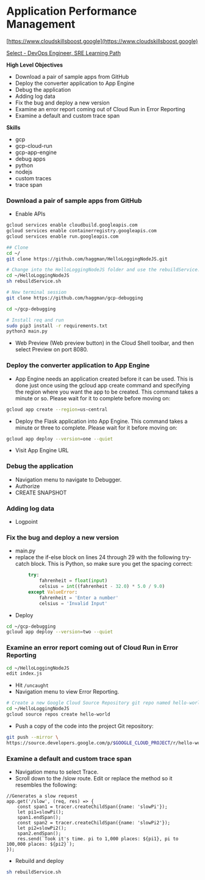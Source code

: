 # Application Performance Management

[https://www.cloudskillsboost.google](https://www.cloudskillsboost.google)

[Select - DevOps Engineer, SRE Learning Path](https://www.cloudskillsboost.google/paths)

**High Level Objectives**
- Download a pair of sample apps from GitHub
- Deploy the converter application to App Engine
- Debug the application
- Adding log data
- Fix the bug and deploy a new version
- Examine an error report coming out of Cloud Run in Error Reporting
- Examine a default and custom trace span

**Skills**
- gcp
- gcp-cloud-run
- gcp-app-engine
- debug apps
- python
- nodejs
- custom traces
- trace span


### Download a pair of sample apps from GitHub

- Enable APIs

```bash
gcloud services enable cloudbuild.googleapis.com
gcloud services enable containerregistry.googleapis.com
gcloud services enable run.googleapis.com

## Clone
cd ~/
git clone https://github.com/haggman/HelloLoggingNodeJS.git

# Change into the HelloLoggingNodeJS folder and use the rebuildService.sh script to deploy the application into Cloud Run:
cd ~/HelloLoggingNodeJS
sh rebuildService.sh

# New terminal session
git clone https://github.com/haggman/gcp-debugging

cd ~/gcp-debugging

# Install req and run
sudo pip3 install -r requirements.txt
python3 main.py
```

- Web Preview (Web preview button) in the Cloud Shell toolbar, and then select Preview on port 8080.

### Deploy the converter application to App Engine

- App Engine needs an application created before it can be used. This is done just once using the gcloud app create command and specifying the region where you want the app to be created. This command takes a minute or so. Please wait for it to complete before moving on:

```bash
gcloud app create --region=us-central
```

- Deploy the Flask application into App Engine. This command takes a minute or three to complete. Please wait for it before moving on:

```bash
gcloud app deploy --version=one --quiet
```

- Visit App Engine URL


### Debug the application

- Navigation menu to navigate to Debugger.
- Authorize
- CREATE SNAPSHOT

### Adding log data

- Logpoint


### Fix the bug and deploy a new version

- main.py
- replace the if-else block on lines 24 through 29 with the following try-catch block. This is Python, so make sure you get the spacing correct:
```python
        try:
            fahrenheit = float(input)
            celsius = int((fahrenheit - 32.0) * 5.0 / 9.0)
        except ValueError:
            fahrenheit = 'Enter a number'
            celsius = 'Invalid Input'
```

- Deploy

```bash
cd ~/gcp-debugging
gcloud app deploy --version=two --quiet
```

### Examine an error report coming out of Cloud Run in Error Reporting


```bash
cd ~/HelloLoggingNodeJS
edit index.js
```

- Hit `/uncaught`
- Navigation menu to view Error Reporting.

```bash
# Create a new Google Cloud Source Repository git repo named hello-world:
cd ~/HelloLoggingNodeJS
gcloud source repos create hello-world
```

- Push a copy of the code into the project Git repository:

```bash
git push --mirror \
https://source.developers.google.com/p/$GOOGLE_CLOUD_PROJECT/r/hello-world
```

### Examine a default and custom trace span

- Navigation menu to select Trace.
- Scroll down to the /slow route. Edit or replace the method so it resembles the following:

```
//Generates a slow request
app.get('/slow', (req, res) => {
    const span1 = tracer.createChildSpan({name: 'slowPi'});
    let pi1=slowPi();
    span1.endSpan();
    const span2 = tracer.createChildSpan({name: 'slowPi2'});
    let pi2=slowPi2();
    span2.endSpan();
    res.send(`Took it's time. pi to 1,000 places: ${pi1}, pi to 100,000 places: ${pi2}`);
});
```

- Rebuild and deploy

```bash
sh rebuildService.sh
```




